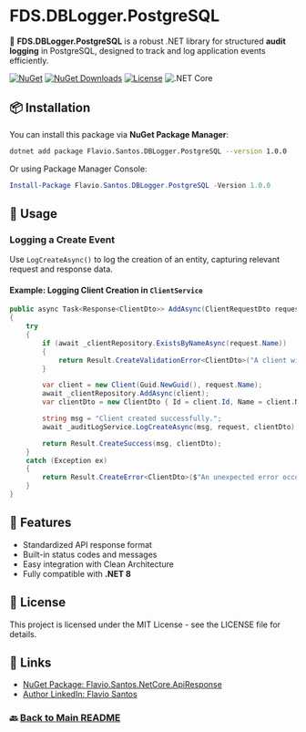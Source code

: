 # FDS.DBLogger.PostgreSQL

🚀 **FDS.DBLogger.PostgreSQL** is a robust .NET library for structured **audit logging** in PostgreSQL, designed to track and log application events efficiently.

[![NuGet](https://img.shields.io/nuget/v/Flavio.Santos.UuidV7.NetCore.svg)](https://www.nuget.org/packages/Flavio.Santos.UuidV7.NetCore/)
[![NuGet Downloads](https://img.shields.io/nuget/dt/Flavio.Santos.UuidV7.NetCore.svg)](https://www.nuget.org/packages/Flavio.Santos.UuidV7.NetCore/)
[![License](https://img.shields.io/badge/license-MIT-blue.svg)](LICENSE)
![.NET Core](https://img.shields.io/badge/.NET%20Core-8.0-blue?logo=dotnet)

## 📦 Installation

You can install this package via **NuGet Package Manager**:

```sh
dotnet add package Flavio.Santos.DBLogger.PostgreSQL --version 1.0.0
```

Or using Package Manager Console:

```powershell
Install-Package Flavio.Santos.DBLogger.PostgreSQL -Version 1.0.0
```

## 🚀 Usage

### **Logging a Create Event**
Use `LogCreateAsync()` to log the creation of an entity, capturing relevant request and response data.

#### **Example: Logging Client Creation in `ClientService`**
```csharp
public async Task<Response<ClientDto>> AddAsync(ClientRequestDto request)
{
    try
    {
        if (await _clientRepository.ExistsByNameAsync(request.Name))
        {
            return Result.CreateValidationError<ClientDto>("A client with this name already exists.");
        }

        var client = new Client(Guid.NewGuid(), request.Name);
        await _clientRepository.AddAsync(client);
        var clientDto = new ClientDto { Id = client.Id, Name = client.Name };

        string msg = "Client created successfully.";
        await _auditLogService.LogCreateAsync(msg, request, clientDto);

        return Result.CreateSuccess(msg, clientDto);
    }
    catch (Exception ex)
    {
        return Result.CreateError<ClientDto>($"An unexpected error occurred: {ex.Message}");
    }
}
```

## 🎯 Features

- Standardized API response format  
- Built-in status codes and messages  
- Easy integration with Clean Architecture  
- Fully compatible with **.NET 8**  

## 📜 License

This project is licensed under the MIT License - see the LICENSE file for details.

## 🔗 Links

- [NuGet Package: Flavio.Santos.NetCore.ApiResponse](https://www.nuget.org/packages/Flavio.Santos.NetCore.ApiResponse/)  
- [Author LinkedIn: Flavio Santos](https://www.linkedin.com/in/flavio-santos-ti/)

### 🔙 [Back to Main README](../README.md)
